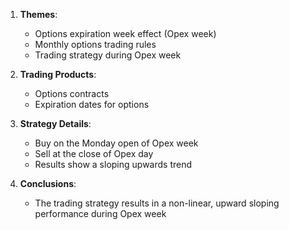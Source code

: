 1. **Themes**:
   - Options expiration week effect (Opex week)
   - Monthly options trading rules
   - Trading strategy during Opex week

2. **Trading Products**:
   - Options contracts
   - Expiration dates for options

3. **Strategy Details**:
   - Buy on the Monday open of Opex week
   - Sell at the close of Opex day
   - Results show a sloping upwards trend

4. **Conclusions**:
   - The trading strategy results in a non-linear, upward sloping performance during Opex week
